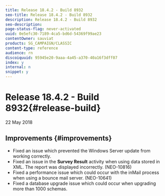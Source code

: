 ```yaml
---
title: Release 18.4.2 - Build 8932
seo-title: Release 18.4.2 - Build 8932
description: Release 18.4.2 - Build 8932
seo-description: 
page-status-flag: never-activated
uuid: 0e5efc30-7189-4ca5-bd6d-54369f99ae23
contentOwner: sauviat
products: SG_CAMPAIGN/CLASSIC
content-type: reference
audience: rn
discoiquuid: 95945e20-9aaa-4a45-a370-40a16f3dff07
index: y
internal: n
snippet: y
---
```


# Release 18.4.2 - Build 8932{#release-build}

22 May 2018

## Improvements {#improvements}

* Fixed an issue which prevented the Windows Server update from working correctly.
* Fixed an issue in the **Survey Result** activity when using data stored in XML. The report was displayed incorrectly. (NEO-10816)
* Fixed a performance issue which could occur with the inMail process when using a bounce mail server. (NEO-10641)
* Fixed a database upgrade issue which could occur when upgrading more than 1000 schemas.

